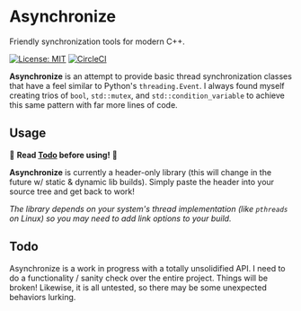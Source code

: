 # Asynchronize

Friendly synchronization tools for modern C++.

[![License: MIT](https://img.shields.io/github/license/jallen-cse/error?color=blue&style=shield)](./LICENSE)
[![CircleCI](https://circleci.com/gh/jallen-cse/asynchronize.svg?style=shield)](https://circleci.com/gh/jallen-cse/asynchronize)

**Asynchronize** is an attempt to provide basic thread synchronization classes that have a feel similar to Python's `threading.Event`. I always 
found myself creating trios of `bool`, `std::mutex`, and `std::condition_variable` to achieve this same pattern with far more lines of code.

## Usage
:rotating_light: **Read [Todo](#todo) before using!** :rotating_light: 

**Asynchronize** is currently a header-only library (this will change in the future w/ static & dynamic lib builds). Simply paste the
header into your source tree and get back to work!

*The library depends on your system's thread implementation (like `pthreads` on Linux) so you may need to add link options to your build.*

## Todo
Asynchronize is a work in progress with a totally unsolidified API. I need to do a functionality / sanity check over the entire project. Things 
will be broken! Likewise, it is all untested, so there may be some unexpected behaviors lurking.
